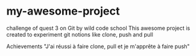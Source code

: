 # my-awesome-project
challenge of quest 3 on Git by wild code school
This awesome project is created to experiment git notions like clone, push and pull

Achievements
"J'ai réussi à faire clone, pull et je m'apprête à faire push"
